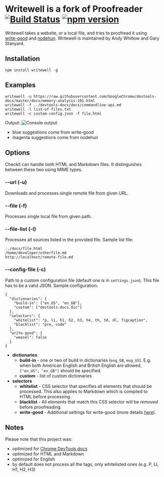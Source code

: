 Writewell is a fork of Proofreader [![Build Status](https://travis-ci.org/kdzwinel/Proofreader.svg)](https://travis-ci.org/kdzwinel/Proofreader) [![npm version](https://badge.fury.io/js/proofreader.svg)](http://badge.fury.io/js/proofreader)
===========

Writewell takes a website, or a local file, and tries to proofread it using [write-good](https://github.com/btford/write-good) and [nodehun](https://github.com/nathanjsweet/nodehun).  Writewell is maintained by Andy Whitlow and Gary Stanyard.

## Installation
    npm install writewell -g

## Examples

    writewell -u https://raw.githubusercontent.com/GoogleChrome/devtools-docs/master/docs/memory-analysis-101.html
    writewell -f ../devtools-docs/docs/commandline-api.md
    writewell -l list-of-files.txt
    writewell -c custom-config.json -f file.html

Output:
![Console output](https://i.imgur.com/IfUw2W9.png)

- blue suggestions come from write-good
- magenta suggestions come from nodehun

## Options
Checkit can handle both HTML and Markdown files. It distinguishes between these two using MIME types.

### --url (-u)
Downloads and processes single remote file from given URL.

### --file (-f)
Processes single local file from given path.

### --file-list (-l)
Processes all sources listed in the provided file. Sample list file:

```
../docs/file.html
/home/developer/otherfile.md
http://localhost/remote-file.md
```

### --config-file (-c)
Path to a custom configuration file (default one is in `settings.json`). This file has to be a valid JSON. Sample configuration:

```
{
  "dictionaries": {
    "build-in": ["en_US", "en_GB"],
    "custom": ["devtools-docs.dic"]
  },
  "selectors": {
    "whitelist": "p, li, h1, h2, h3, h4, th, td, dl, figcaption",
    "blacklist": "pre, code"
  },
  "write-good": {
    "weasel": false
  }
}
```

- **dictionaries**
  - **build-in** - one or two of build in dictionaries (`eng_GB`, `eng_US`). E.g. when both American English and British English are allowed, `["en_US", "en_GB"]` should be specified.
  - **custom** - list of custom dictionaries
- **selectors**
  - **whitelist** - CSS selector that specifies all elements that should be processed. This also applies to Markdown which is compiled to HTML before processing.
  - **blacklist** - All elements that match this CSS selector will be *removed* before proofreading.
  - **write-good** - Additional settings for write-good (more details [here](https://github.com/btford/write-good#checks)).

## Notes
Please note that this project was:

- optimized for [Chrome DevTools docs](https://github.com/GoogleChrome/devtools-docs)
- optimized for HTML and Markdown
- optimized for English
- by default does not process all the tags, only whitelisted ones (e.g. P, LI, H1, H2, H3)

